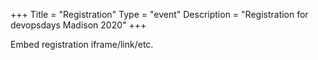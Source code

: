 +++
Title = "Registration"
Type = "event"
Description = "Registration for devopsdays Madison 2020"
+++

<div style="width:100%; text-align:left;">

Embed registration iframe/link/etc.
</div></div>
</div>
